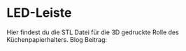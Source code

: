 # LED-Leiste
Hier findest du die STL Datei für die 3D gedruckte Rolle des Küchenpapierhalters.
Blog Beitrag: 
